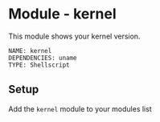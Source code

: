 # Module - kernel

This module shows your kernel version.

```
NAME: kernel
DEPENDENCIES: uname
TYPE: Shellscript
```

## Setup

Add the `kernel` module to your modules list
